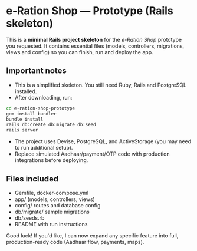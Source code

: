 # e-Ration Shop — Prototype (Rails skeleton)
This is a **minimal Rails project skeleton** for the *e-Ration Shop* prototype you requested.
It contains essential files (models, controllers, migrations, views and config) so you can finish, run and deploy the app.

## Important notes
- This is a simplified skeleton. You still need Ruby, Rails and PostgreSQL installed.
- After downloading, run:
```bash
cd e-ration-shop-prototype
gem install bundler
bundle install
rails db:create db:migrate db:seed
rails server
```
- The project uses Devise, PostgreSQL, and ActiveStorage (you may need to run additional setup).
- Replace simulated Aadhaar/payment/OTP code with production integrations before deploying.

## Files included
- Gemfile, docker-compose.yml
- app/ (models, controllers, views)
- config/ routes and database config
- db/migrate/ sample migrations
- db/seeds.rb
- README with run instructions

Good luck! If you'd like, I can now expand any specific feature into full, production-ready code (Aadhaar flow, payments, maps).
